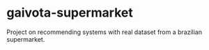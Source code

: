 # gaivota-supermarket
Project on recommending systems with real dataset from a brazilian supermarket. 
